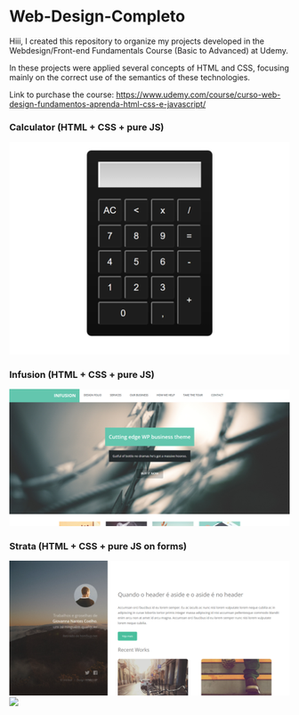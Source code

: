 # Web-Design-Completo
Hiii, I created this repository to organize my projects developed in the Webdesign/Front-end Fundamentals Course (Basic to Advanced) at Udemy.

In these projects were applied several concepts of HTML and CSS, focusing mainly on the correct use of the semantics of these technologies. 

Link to purchase the course: https://www.udemy.com/course/curso-web-design-fundamentos-aprenda-html-css-e-javascript/

<h3>Calculator (HTML + CSS + pure JS)</h3>
<img src="ProjetoCalculadora.png">

<h3>Infusion (HTML + CSS + pure JS)</h3>
<img src="ProjetoInfusion.png">
<br>
<h3>Strata (HTML + CSS + pure JS on forms)</h3>
<img src="ProjetoStrata.png">
<br>
<img src="ProjetoHandHotels.png"
